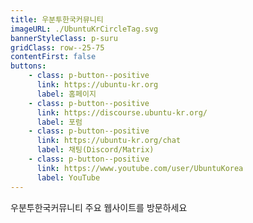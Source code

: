 ```yaml
---
title: 우분투한국커뮤니티
imageURL: ./UbuntuKrCircleTag.svg
bannerStyleClass: p-suru
gridClass: row--25-75
contentFirst: false
buttons:
    - class: p-button--positive
      link: https://ubuntu-kr.org
      label: 홈페이지
    - class: p-button--positive
      link: https://discourse.ubuntu-kr.org/
      label: 포럼
    - class: p-button--positive
      link: https://ubuntu-kr.org/chat
      label: 채팅(Discord/Matrix)
    - class: p-button--positive
      link: https://www.youtube.com/user/UbuntuKorea
      label: YouTube
---
```

우분투한국커뮤니티 주요 웹사이트를 방문하세요